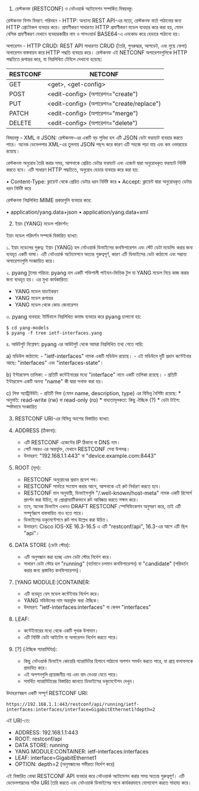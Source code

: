 1. রেস্টকনফ (RESTCONF) ও নেটওয়ার্ক অটোমেশন সম্পর্কিত বিষয়বস্তু:

রেস্টকনফ বিশদ বিবরণ:
পরিবহন - HTTP:
অন্যান্য REST API-এর মতো, রেস্টকনফ বার্তা পাঠানোর জন্য HTTP প্রোটোকল ব্যবহার করে। প্রমাণীকরণ সাধারণত HTTP প্রমাণীকরণ মডেল ব্যবহার করে করা হয়, যেমন বেসিক প্রমাণীকরণ যেখানে ব্যবহারকারীর নাম ও পাসওয়ার্ড BASE64-এ এনকোড করে হেডারে পাঠানো হয়।

অপারেশন - HTTP CRUD:
REST API সাধারণত CRUD (তৈরি, পুনরুদ্ধার, আপডেট, এবং মুছে ফেলা) অপারেশন বাস্তবায়ন করে HTTP পদ্ধতি ব্যবহার করে। রেস্টকনফ এই NETCONF অপারেশনগুলিকে HTTP পদ্ধতিতে রূপান্তর করে, যা নিম্নলিখিত টেবিলে দেখানো হয়েছে:

| RESTCONF | NETCONF |
|----------|---------|
| GET | <get\>, <get-config\> |
| POST | <edit-config\> (অপারেশন="create") |
| PUT | <edit-config\> (অপারেশন="create/replace") |
| PATCH | <edit-config\> (অপারেশন="merge") |
| DELETE | <edit-config\> (অপারেশন="delete") |

বিষয়বস্তু - XML বা JSON:
রেস্টকনফ-এর একটি বড় সুবিধা হল এটি JSON ডেটা ফরম্যাট ব্যবহার করতে পারে। অনেক ডেভেলপার XML-এর তুলনায় JSON পছন্দ করে কারণ এটি সহজে পড়া যায় এবং কম ওভারহেড রয়েছে।

রেস্টকনফ অনুরোধ তৈরি করার সময়, আপনাকে প্রেরিত ডেটার ফরম্যাট এবং এজেন্ট দ্বারা অনুরোধকৃত ফরম্যাট নির্দিষ্ট করতে হবে। এটি সাধারণ HTTP পদ্ধতিতে, অনুরোধ হেডার ব্যবহার করে করা হয়:

• Content-Type: ক্লায়েন্ট থেকে প্রেরিত ডেটার ধরন নির্দিষ্ট করে
• Accept: ক্লায়েন্ট দ্বারা অনুরোধকৃত ডেটার ধরন নির্দিষ্ট করে

রেস্টকনফ নিম্নলিখিত MIME প্রকারগুলি ব্যবহার করে:

• application/yang.data+json
• application/yang.data+xml

2. ইয়াং (YANG) মডেল পরিদর্শন:

ইয়াং মডেল পরিদর্শন সম্পর্কে বিস্তারিত ব্যাখ্যা:

১. ইয়াং মডেলের গুরুত্ব:
   ইয়াং (YANG) হল নেটওয়ার্ক ডিভাইসের কনফিগারেশন এবং স্টেট ডেটা মডেলিং করার জন্য ব্যবহৃত একটি ভাষা। এটি নেটওয়ার্ক অটোমেশনে অত্যন্ত গুরুত্বপূর্ণ, কারণ এটি ডিভাইসের ডেটা কাঠামো এবং সম্ভাব্য অপারেশনগুলি সংজ্ঞায়িত করে।

২. pyang টুলের পরিচয়:
   pyang হল একটি শক্তিশালী পাইথন-ভিত্তিক টুল যা YANG মডেল নিয়ে কাজ করার জন্য ব্যবহৃত হয়। এর মুখ্য কার্যকারিতা:
   - YANG মডেল যাচাইকরণ
   - YANG মডেল রূপান্তর
   - YANG মডেল থেকে কোড জেনারেশন

৩. pyang ব্যবহার:
   টার্মিনালে নিম্নলিখিত কমান্ড ব্যবহার করে pyang চালানো হয়:
   ```
   $ cd yang-models
   $ pyang -f tree ietf-interfaces.yang
   ```

৪. আউটপুট বিশ্লেষণ:
   pyang এর আউটপুট থেকে আমরা নিম্নলিখিত তথ্য পেতে পারি:
   
   a) মডিউল কাঠামো:
      - "ietf-interfaces" নামক একটি মডিউল রয়েছে।
      - এই মডিউলে দুটি প্রধান কন্টেইনার আছে: "interfaces" এবং "interfaces-state"।
   
   b) ইন্টারফেস তালিকা:
      - প্রতিটি কন্টেইনারের মধ্যে "interface" নামে একটি তালিকা রয়েছে।
      - প্রতিটি ইন্টারফেস একটি অনন্য "name" কী দ্বারা সনাক্ত করা হয়।
   
   c) লিফ অ্যাট্রিবিউট:
      - প্রতিটি লিফ (যেমন name, description, type) এর বিভিন্ন বৈশিষ্ট্য রয়েছে:
        * অনুমতি: read-write (rw) বা read-only (ro)
        * বাধ্যতামূলকতা: কিছু ঐচ্ছিক (?)
        * ডেটা টাইপ: স্পষ্টভাবে সংজ্ঞায়িত

3. RESTCONF URI-এর বিভিন্ন অংশের বিস্তারিত ব্যাখ্যা:

1. ADDRESS (ঠিকানা):
   - এটি RESTCONF এজেন্টের IP ঠিকানা বা DNS নাম।
   - পোর্ট নম্বরও এর অন্তর্ভুক্ত, যেখানে RESTCONF সেবা উপলব্ধ।
   - উদাহরণ: "192.168.1.1:443" বা "device.example.com:8443"

2. ROOT (মূল):
   - RESTCONF অনুরোধের প্রধান প্রবেশ পথ।
   - RESTCONF সার্ভারে সংযোগ করার আগে, আপনাকে এই রুট নির্ধারণ করতে হবে।
   - RESTCONF মান অনুযায়ী, ডিভাইসগুলি "/.well-known/host-meta" নামক একটি রিসোর্স প্রদর্শন করা উচিত, যা প্রোগ্রাম্যাটিকভাবে রুট আবিষ্কার করতে সক্ষম করে।
   - তবে, অনেক ডিভাইস এখনও DRAFT RESTCONF স্পেসিফিকেশন অনুসরণ করে, তাই এটি সম্পূর্ণরূপে বাস্তবায়িত নাও হতে পারে।
   - ডিভাইসের ডকুমেন্টেশনে রুট পাথ উল্লেখ করা উচিত।
   - উদাহরণ: Cisco IOS-XE 16.3-16.5 এ এটি "restconf/api", 16.3-এর আগে এটি ছিল "api"।

3. DATA STORE (ডেটা স্টোর):
   - এটি অনুসন্ধান করা হচ্ছে এমন ডেটা স্টোর নির্দেশ করে।
   - সাধারণ ডেটা স্টোর হল "running" (বর্তমানে চলমান কনফিগারেশন) বা "candidate" (পরিবর্তন করার জন্য প্রস্তাবিত কনফিগারেশন)।

4. [YANG MODULE:]CONTAINER:
   - এটি ব্যবহৃত বেস মডেল কন্টেইনার নির্দেশ করে।
   - YANG মডিউলের নাম অন্তর্ভুক্ত করা ঐচ্ছিক।
   - উদাহরণ: "ietf-interfaces:interfaces" বা কেবল "interfaces"

5. LEAF:
   - কন্টেইনারের মধ্যে থেকে একটি পৃথক উপাদান।
   - এটি নির্দিষ্ট ডেটা আইটেম বা অপারেশন নির্দেশ করতে পারে।

6. [?\] (ঐচ্ছিক প্যারামিটার):
   - কিছু নেটওয়ার্ক ডিভাইস কোয়েরি প্যারামিটার হিসাবে পাঠানো অপশন সমর্থন করতে পারে, যা প্রাপ্ত ফলাফলকে প্রভাবিত করে।
   - এই অপশনগুলি প্রয়োজনীয় নয় এবং বাদ দেওয়া যেতে পারে।
   - সমর্থিত প্যারামিটারের বিস্তারিত জানতে ডিভাইসের ডকুমেন্টেশন দেখুন।

উদাহরণস্বরূপ একটি সম্পূর্ণ RESTCONF URI:
```
https://192.168.1.1:443/restconf/api/running/ietf-interfaces:interfaces/interface=GigabitEthernet1?depth=2
```

এই URI-তে:
- ADDRESS: 192.168.1.1:443
- ROOT: restconf/api
- DATA STORE: running
- YANG MODULE:CONTAINER: ietf-interfaces:interfaces
- LEAF: interface=GigabitEthernet1
- OPTION: depth=2 (অনুসন্ধানের গভীরতা নির্দেশ করে)

এই বিস্তারিত বোঝা RESTCONF API ব্যবহার করে নেটওয়ার্ক অটোমেশন করার সময় অত্যন্ত গুরুত্বপূর্ণ। এটি ডেভেলপারদের সঠিক URI তৈরি করতে এবং নেটওয়ার্ক ডিভাইসের সাথে কার্যকরভাবে যোগাযোগ করতে সাহায্য করে।